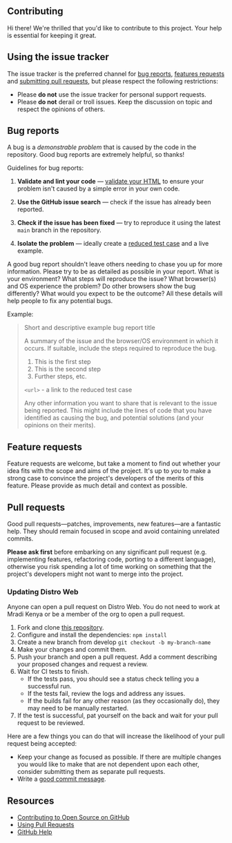## Contributing

Hi there! We're thrilled that you'd like to contribute to this project. Your help is essential for keeping it great.

## Using the issue tracker

The issue tracker is the preferred channel for [bug reports](#bug-reports), [features requests](#feature-requests) and [submitting pull requests](#pull-requests), but please respect the following restrictions:

* Please **do not** use the issue tracker for personal support requests.
* Please **do not** derail or troll issues. Keep the discussion on topic and respect the opinions of others.

## Bug reports

A bug is a _demonstrable problem_ that is caused by the code in the repository. Good bug reports are extremely helpful, so thanks!

Guidelines for bug reports:

1. **Validate and lint your code** &mdash; [validate your HTML](http://html5.validator.nu) to ensure your problem isn't caused by a simple error in your own code.

2. **Use the GitHub issue search** &mdash; check if the issue has already been reported.

3. **Check if the issue has been fixed** &mdash; try to reproduce it using the latest `main` branch in the repository.

4. **Isolate the problem** &mdash; ideally create a [reduced test case](https://css-tricks.com/reduced-test-cases/) and a live example.

A good bug report shouldn't leave others needing to chase you up for more information. Please try to be as detailed as possible in your report. What is your environment? What steps will reproduce the issue? What browser(s) and OS experience the problem? Do other browsers show the bug differently? What would you expect to be the outcome? All these details will help people to fix any potential bugs.

Example:

> Short and descriptive example bug report title
>
> A summary of the issue and the browser/OS environment in which it occurs. If
> suitable, include the steps required to reproduce the bug.
>
> 1. This is the first step
> 2. This is the second step
> 3. Further steps, etc.
>
> `<url>` - a link to the reduced test case
>
> Any other information you want to share that is relevant to the issue being reported. This might include the lines of code that you have identified as causing the bug, and potential solutions (and your opinions on their merits).

## Feature requests

Feature requests are welcome, but take a moment to find out whether your idea fits with the scope and aims of the project. It's up to *you* to make a strong case to convince the project's developers of the merits of this feature. Please provide as much detail and context as possible.

## Pull requests

Good pull requests—patches, improvements, new features—are a fantastic help. They should remain focused in scope and avoid containing unrelated commits.

**Please ask first** before embarking on any significant pull request (e.g. implementing features, refactoring code, porting to a different language), otherwise you risk spending a lot of time working on something that the project's developers might not want to merge into the project.

### Updating Distro Web

Anyone can open a pull request on Distro Web. You do not need to work at Mradi Kenya or be a member of the org to open a pull request.

1. Fork and clone [this repository](https://github.com/Mradi-Kenya/distro-web).
2. Configure and install the dependencies: `npm install`
3. Create a new branch from develop `git checkout -b my-branch-name`
4. Make your changes and commit them.
6. Push your branch and open a pull request. Add a comment describing your proposed changes and request a review.
7. Wait for CI tests to finish.
   - If the tests pass, you should see a status check telling you a successful run.
   - If the tests fail, review the logs and address any issues.
   - If the builds fail for any other reason (as they occasionally do), they may need to be manually restarted.
8. If the test is successful, pat yourself on the back and wait for your pull request to be reviewed.

Here are a few things you can do that will increase the likelihood of your pull request being accepted:

- Keep your change as focused as possible. If there are multiple changes you would like to make that are not dependent upon each other, consider submitting them as separate pull requests.
- Write a [good commit message](http://tbaggery.com/2008/04/19/a-note-about-git-commit-messages.html).

## Resources

- [Contributing to Open Source on GitHub](https://guides.github.com/activities/contributing-to-open-source/)
- [Using Pull Requests](https://help.github.com/articles/using-pull-requests/)
- [GitHub Help](https://help.github.com)

[fork]: https://github.com/Mradi-Kenya/distro-api/fork
[pr]: https://github.com/Mradi-Kenya/distro-api/compare
[CSS style-guide]: hhttps://primer.style/css/principles

